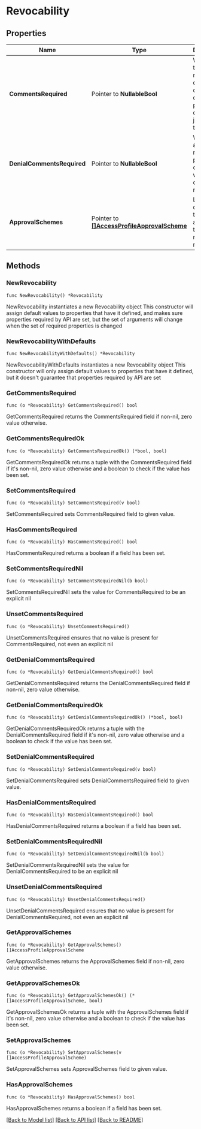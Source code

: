 # Revocability

## Properties

Name | Type | Description | Notes
------------ | ------------- | ------------- | -------------
**CommentsRequired** | Pointer to **NullableBool** | Whether the requester of the containing object must provide comments justifying the request | [optional] [default to false]
**DenialCommentsRequired** | Pointer to **NullableBool** | Whether an approver must provide comments when denying the request | [optional] [default to false]
**ApprovalSchemes** | Pointer to [**[]AccessProfileApprovalScheme**](AccessProfileApprovalScheme.md) | List describing the steps in approving the revocation request | [optional] 

## Methods

### NewRevocability

`func NewRevocability() *Revocability`

NewRevocability instantiates a new Revocability object
This constructor will assign default values to properties that have it defined,
and makes sure properties required by API are set, but the set of arguments
will change when the set of required properties is changed

### NewRevocabilityWithDefaults

`func NewRevocabilityWithDefaults() *Revocability`

NewRevocabilityWithDefaults instantiates a new Revocability object
This constructor will only assign default values to properties that have it defined,
but it doesn't guarantee that properties required by API are set

### GetCommentsRequired

`func (o *Revocability) GetCommentsRequired() bool`

GetCommentsRequired returns the CommentsRequired field if non-nil, zero value otherwise.

### GetCommentsRequiredOk

`func (o *Revocability) GetCommentsRequiredOk() (*bool, bool)`

GetCommentsRequiredOk returns a tuple with the CommentsRequired field if it's non-nil, zero value otherwise
and a boolean to check if the value has been set.

### SetCommentsRequired

`func (o *Revocability) SetCommentsRequired(v bool)`

SetCommentsRequired sets CommentsRequired field to given value.

### HasCommentsRequired

`func (o *Revocability) HasCommentsRequired() bool`

HasCommentsRequired returns a boolean if a field has been set.

### SetCommentsRequiredNil

`func (o *Revocability) SetCommentsRequiredNil(b bool)`

 SetCommentsRequiredNil sets the value for CommentsRequired to be an explicit nil

### UnsetCommentsRequired
`func (o *Revocability) UnsetCommentsRequired()`

UnsetCommentsRequired ensures that no value is present for CommentsRequired, not even an explicit nil
### GetDenialCommentsRequired

`func (o *Revocability) GetDenialCommentsRequired() bool`

GetDenialCommentsRequired returns the DenialCommentsRequired field if non-nil, zero value otherwise.

### GetDenialCommentsRequiredOk

`func (o *Revocability) GetDenialCommentsRequiredOk() (*bool, bool)`

GetDenialCommentsRequiredOk returns a tuple with the DenialCommentsRequired field if it's non-nil, zero value otherwise
and a boolean to check if the value has been set.

### SetDenialCommentsRequired

`func (o *Revocability) SetDenialCommentsRequired(v bool)`

SetDenialCommentsRequired sets DenialCommentsRequired field to given value.

### HasDenialCommentsRequired

`func (o *Revocability) HasDenialCommentsRequired() bool`

HasDenialCommentsRequired returns a boolean if a field has been set.

### SetDenialCommentsRequiredNil

`func (o *Revocability) SetDenialCommentsRequiredNil(b bool)`

 SetDenialCommentsRequiredNil sets the value for DenialCommentsRequired to be an explicit nil

### UnsetDenialCommentsRequired
`func (o *Revocability) UnsetDenialCommentsRequired()`

UnsetDenialCommentsRequired ensures that no value is present for DenialCommentsRequired, not even an explicit nil
### GetApprovalSchemes

`func (o *Revocability) GetApprovalSchemes() []AccessProfileApprovalScheme`

GetApprovalSchemes returns the ApprovalSchemes field if non-nil, zero value otherwise.

### GetApprovalSchemesOk

`func (o *Revocability) GetApprovalSchemesOk() (*[]AccessProfileApprovalScheme, bool)`

GetApprovalSchemesOk returns a tuple with the ApprovalSchemes field if it's non-nil, zero value otherwise
and a boolean to check if the value has been set.

### SetApprovalSchemes

`func (o *Revocability) SetApprovalSchemes(v []AccessProfileApprovalScheme)`

SetApprovalSchemes sets ApprovalSchemes field to given value.

### HasApprovalSchemes

`func (o *Revocability) HasApprovalSchemes() bool`

HasApprovalSchemes returns a boolean if a field has been set.


[[Back to Model list]](../README.md#documentation-for-models) [[Back to API list]](../README.md#documentation-for-api-endpoints) [[Back to README]](../README.md)


